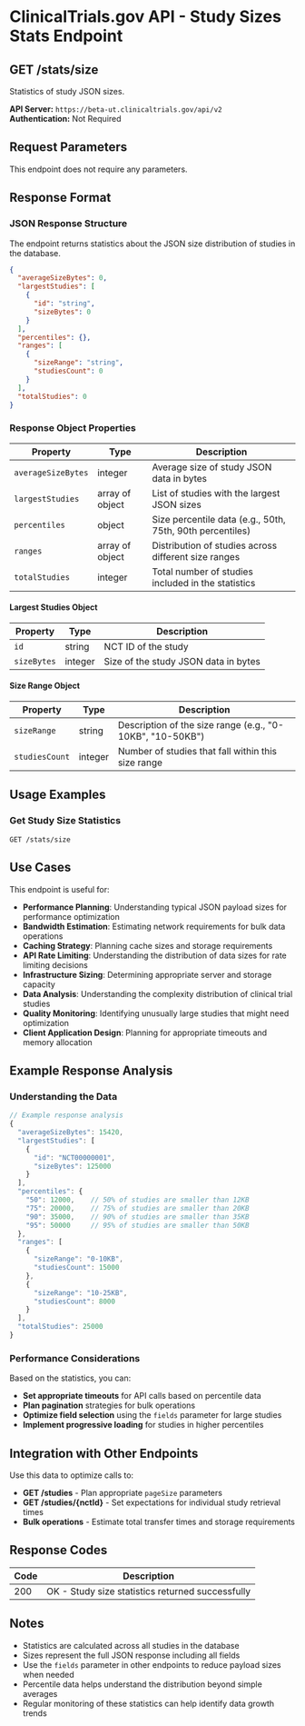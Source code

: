 # ClinicalTrials.gov API - Study Sizes Stats Endpoint

## GET /stats/size

Statistics of study JSON sizes.

**API Server:** `https://beta-ut.clinicaltrials.gov/api/v2`  
**Authentication:** Not Required

## Request Parameters

This endpoint does not require any parameters.

## Response Format

### JSON Response Structure

The endpoint returns statistics about the JSON size distribution of studies in the database.

```json
{
  "averageSizeBytes": 0,
  "largestStudies": [
    {
      "id": "string",
      "sizeBytes": 0
    }
  ],
  "percentiles": {},
  "ranges": [
    {
      "sizeRange": "string",
      "studiesCount": 0
    }
  ],
  "totalStudies": 0
}
```

### Response Object Properties

| Property | Type | Description |
|----------|------|-------------|
| `averageSizeBytes` | integer | Average size of study JSON data in bytes |
| `largestStudies` | array of object | List of studies with the largest JSON sizes |
| `percentiles` | object | Size percentile data (e.g., 50th, 75th, 90th percentiles) |
| `ranges` | array of object | Distribution of studies across different size ranges |
| `totalStudies` | integer | Total number of studies included in the statistics |

#### Largest Studies Object

| Property | Type | Description |
|----------|------|-------------|
| `id` | string | NCT ID of the study |
| `sizeBytes` | integer | Size of the study JSON data in bytes |

#### Size Range Object

| Property | Type | Description |
|----------|------|-------------|
| `sizeRange` | string | Description of the size range (e.g., "0-10KB", "10-50KB") |
| `studiesCount` | integer | Number of studies that fall within this size range |

## Usage Examples

### Get Study Size Statistics
```
GET /stats/size
```

## Use Cases

This endpoint is useful for:

- **Performance Planning**: Understanding typical JSON payload sizes for performance optimization
- **Bandwidth Estimation**: Estimating network requirements for bulk data operations
- **Caching Strategy**: Planning cache sizes and storage requirements
- **API Rate Limiting**: Understanding the distribution of data sizes for rate limiting decisions
- **Infrastructure Sizing**: Determining appropriate server and storage capacity
- **Data Analysis**: Understanding the complexity distribution of clinical trial studies
- **Quality Monitoring**: Identifying unusually large studies that might need optimization
- **Client Application Design**: Planning for appropriate timeouts and memory allocation

## Example Response Analysis

### Understanding the Data
```javascript
// Example response analysis
{
  "averageSizeBytes": 15420,
  "largestStudies": [
    {
      "id": "NCT00000001",
      "sizeBytes": 125000
    }
  ],
  "percentiles": {
    "50": 12000,    // 50% of studies are smaller than 12KB
    "75": 20000,    // 75% of studies are smaller than 20KB
    "90": 35000,    // 90% of studies are smaller than 35KB
    "95": 50000     // 95% of studies are smaller than 50KB
  },
  "ranges": [
    {
      "sizeRange": "0-10KB",
      "studiesCount": 15000
    },
    {
      "sizeRange": "10-25KB", 
      "studiesCount": 8000
    }
  ],
  "totalStudies": 25000
}
```

### Performance Considerations

Based on the statistics, you can:

- **Set appropriate timeouts** for API calls based on percentile data
- **Plan pagination** strategies for bulk operations
- **Optimize field selection** using the `fields` parameter for large studies
- **Implement progressive loading** for studies in higher percentiles

## Integration with Other Endpoints

Use this data to optimize calls to:

- **GET /studies** - Plan appropriate `pageSize` parameters
- **GET /studies/{nctId}** - Set expectations for individual study retrieval times
- **Bulk operations** - Estimate total transfer times and storage requirements

## Response Codes

| Code | Description |
|------|-------------|
| 200 | OK - Study size statistics returned successfully |

## Notes

- Statistics are calculated across all studies in the database
- Sizes represent the full JSON response including all fields
- Use the `fields` parameter in other endpoints to reduce payload sizes when needed
- Percentile data helps understand the distribution beyond simple averages
- Regular monitoring of these statistics can help identify data growth trends
